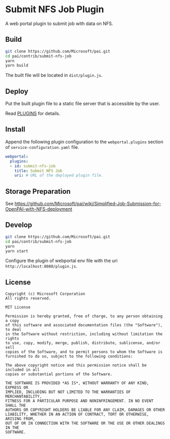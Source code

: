# Submit NFS Job Plugin

A web portal plugin to submit job with data on NFS.

## Build

```bash
git clone https://github.com/Microsoft/pai.git
cd pai/contrib/submit-nfs-job
yarn
yarn build
```

The built file will be located in `dist/plugin.js`.

## Deploy

Put the built plugin file to a static file server that is accessible by the user.

Read [PLUGINS](../../docs/webportal/PLUGINS.md#publish) for details.

## Install

Append the following plugin configuration to the `webportal.plugins` section of `service-configuration.yaml` file.

```yaml
webportal:
  plugins:
  - id: submit-nfs-job
    title: Submit NFS Job
    uri: # URL of the deployed plugin file.
```

## Storage Preparation

See <https://github.com/Microsoft/pai/wiki/Simplified-Job-Submission-for-OpenPAI-with-NFS-deployment>

## Develop

```bash
git clone https://github.com/Microsoft/pai.git
cd pai/contrib/submit-nfs-job
yarn
yarn start
```

Configure the plugin of webportal env file with the uri `http://localhost:8080/plugin.js`.

## License

    Copyright (c) Microsoft Corporation
    All rights reserved.

    MIT License

    Permission is hereby granted, free of charge, to any person obtaining a copy
    of this software and associated documentation files (the "Software"), to deal
    in the Software without restriction, including without limitation the rights
    to use, copy, modify, merge, publish, distribute, sublicense, and/or sell
    copies of the Software, and to permit persons to whom the Software is
    furnished to do so, subject to the following conditions:

    The above copyright notice and this permission notice shall be included in all
    copies or substantial portions of the Software.

    THE SOFTWARE IS PROVIDED *AS IS*, WITHOUT WARRANTY OF ANY KIND, EXPRESS OR
    IMPLIED, INCLUDING BUT NOT LIMITED TO THE WARRANTIES OF MERCHANTABILITY,
    FITNESS FOR A PARTICULAR PURPOSE AND NONINFRINGEMENT. IN NO EVENT SHALL THE
    AUTHORS OR COPYRIGHT HOLDERS BE LIABLE FOR ANY CLAIM, DAMAGES OR OTHER
    LIABILITY, WHETHER IN AN ACTION OF CONTRACT, TORT OR OTHERWISE, ARISING FROM,
    OUT OF OR IN CONNECTION WITH THE SOFTWARE OR THE USE OR OTHER DEALINGS IN THE
    SOFTWARE.
